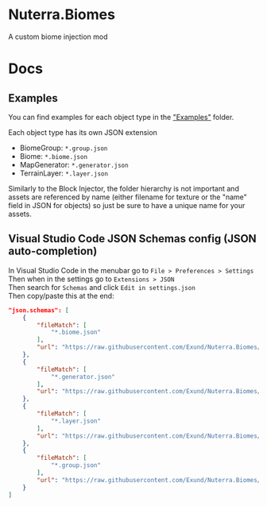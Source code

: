 # Nuterra.Biomes
A custom biome injection mod

# Docs
## Examples
You can find examples for each object type in the ["Examples"](Nuterra.Biomes/Examples) folder.

Each object type has its own JSON extension
- BiomeGroup: `*.group.json`
- Biome: `*.biome.json`
- MapGenerator: `*.generator.json`
- TerrainLayer: `*.layer.json`

Similarly to the Block Injector, the folder hierarchy is not important and assets are referenced by name (either filename for texture or the "name" field in JSON for objects) so just be sure to have a unique name for your assets.

## Visual Studio Code JSON Schemas config (JSON auto-completion)
In Visual Studio Code in the menubar go to `File > Preferences > Settings` <br/>
Then when in the settings go to `Extensions > JSON` <br/>
Then search for `Schemas` and click `Edit in settings.json` <br/>
Then copy/paste this at the end: <br/>

```json
"json.schemas": [
    {
        "fileMatch": [
            "*.biome.json"
        ],
        "url": "https://raw.githubusercontent.com/Exund/Nuterra.Biomes/master/SCHEMAS/Biome.schema.json"
    },
    {
        "fileMatch": [
            "*.generator.json"
        ],
        "url": "https://raw.githubusercontent.com/Exund/Nuterra.Biomes/master/SCHEMAS/MapGenerator.schema.json"
    },
    {
        "fileMatch": [
            "*.layer.json"
        ],
        "url": "https://raw.githubusercontent.com/Exund/Nuterra.Biomes/master/SCHEMAS/TerrainLayer.schema.json"
    },
    {
        "fileMatch": [
            "*.group.json"
        ],
        "url": "https://raw.githubusercontent.com/Exund/Nuterra.Biomes/master/SCHEMAS/BiomeGroup.schema.json"
    }
]
```
